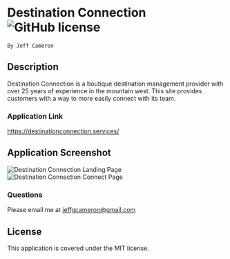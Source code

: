 # Destination Connection![GitHub license](https://img.shields.io/badge/license-MIT-blue.svg)
    By Jeff Cameron

## Description
   Destination Connection is a boutique destination management provider with over 25 years of experience in the mountain west. This site provides customers with a way to more easily connect with its team.

### Application Link
https://destinationconnection.services/

## Application Screenshot
![Destination Connection Landing Page](./Assets/Images/DCScreenshot.png)
![Destination Connection Connect Page](./Assets/Images/DCScreenshot2.png)

### Questions 
Please email me at jeffgcameron@gmail.com

## License
This application is covered under the MIT license.
